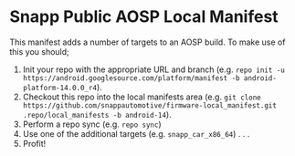 # Snapp Public AOSP Local Manifest 

This manifest adds a number of targets to an AOSP build. To make use of this you should;

1. Init your repo with the appropriate URL and branch (e.g. `repo init -u https://android.googlesource.com/platform/manifest -b android-platform-14.0.0_r4`).
2. Checkout this repo into the local manifests area (e.g. `git clone https://github.com/snappautomotive/firmware-local_manifest.git .repo/local_manifests -b android-14`).
3. Perform a repo sync (e.g. `repo sync`)
4. Use one of the additional targets (e.g. `snapp_car_x86_64`)
.
.
.
99. Profit!

